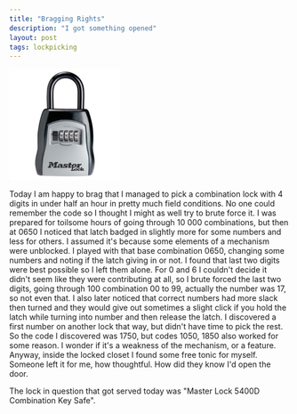 ```yaml
---
title: "Bragging Rights"
description: "I got something opened"
layout: post
tags: lockpicking
---
```


![](/res/MASTERLOCK5400.jpg)

Today I am happy to brag that I managed to pick a combination lock with 4 digits
in under half an hour in pretty much field conditions. No one could remember the code
so I thought I might as well try to brute force it. I was prepared for toilsome 
hours of going through 10 000 combinations, but then at 0650 I noticed that
latch badged in slightly more for some numbers and less for others. I assumed
it's because some elements of a mechanism were unblocked. I played with that
base combination 0650, changing some numbers and noting if the latch giving in
or not. I found that last two digits were best possible so I left them alone. 
For 0 and 6 I couldn't decide it didn't seem like they were contributing at all,
so I brute forced the last two digits, going through 100 combination 00 to 99, 
actually the number was 17, so not even that. I also later noticed that correct 
numbers had more slack then turned and they would give out sometimes a slight click
if you hold the latch while turning into number and then release the latch.
I discovered a first number on another lock that way, but didn't have time to pick 
the rest. So the code I discovered was 1750, but codes 1050, 1850 also worked for 
some reason. I wonder if it's a weakness of the mechanism, or a feature.
Anyway, inside the locked closet I found some free tonic for myself. Someone left
it for me, how thoughtful. How did they know I'd open the door.

The lock in question that got served today was "Master Lock 5400D Combination Key Safe".

